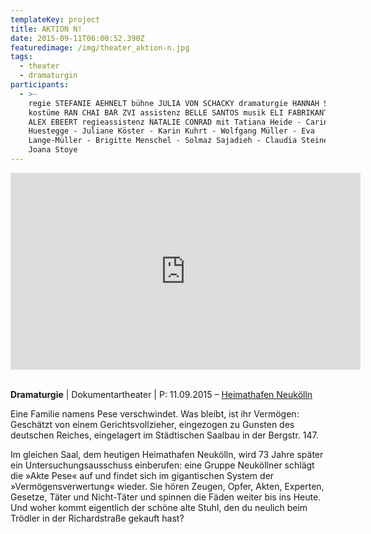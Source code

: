 ```yaml
---
templateKey: project
title: AKTION N!
date: 2015-09-11T06:00:52.390Z
featuredimage: /img/theater_aktion-n.jpg
tags:
  - theater
  - dramaturgin
participants:
  - >-
    regie STEFANIE AEHNELT bühne JULIA VON SCHACKY dramaturgie HANNAH SCHOPF
    kostüme RAN CHAI BAR ZVI assistenz BELLE SANTOS musik ELI FABRIKANT video
    ALEX EBEERT regieassistenz NATALIE CONRAD mit Tatiana Heide - Carina
    Huestegge - Juliane Köster - Karin Kuhrt - Wolfgang Müller - Eva
    Lange-Müller - Brigitte Menschel - Solmaz Sajadieh - Claudia Steinert -
    Joana Stoye
---
```

<iframe width="560" height="315" src="https://www.youtube.com/embed/3cp0G7epzvE" frameborder="0" allow="accelerometer; autoplay; encrypted-media; gyroscope; picture-in-picture" allowfullscreen></iframe>

\
**Dramaturgie** | Dokumentartheater | P: 11.09.2015 – [Heimathafen Neukölln](https://heimathafen-neukoelln.de/events/aktion-n/)

Eine Familie namens Pese verschwindet. Was bleibt, ist ihr Vermögen: Geschätzt von einem Gerichtsvollzieher, eingezogen zu Gunsten des deutschen Reiches, eingelagert im Städtischen Saalbau in der Bergstr. 147. 

Im gleichen Saal, dem heutigen Heimathafen Neukölln, wird 73 Jahre später ein Untersuchungsausschuss einberufen: eine Gruppe Neuköllner schlägt die »Akte Pese« auf und findet sich im gigantischen System der »Vermögensverwertung« wieder. Sie hören Zeugen, Opfer, Akten, Experten, Gesetze, Täter und Nicht-Täter und spinnen die Fäden weiter bis ins Heute. Und woher kommt eigentlich der schöne alte Stuhl, den du neulich beim Trödler in der Richardstraße gekauft hast?
